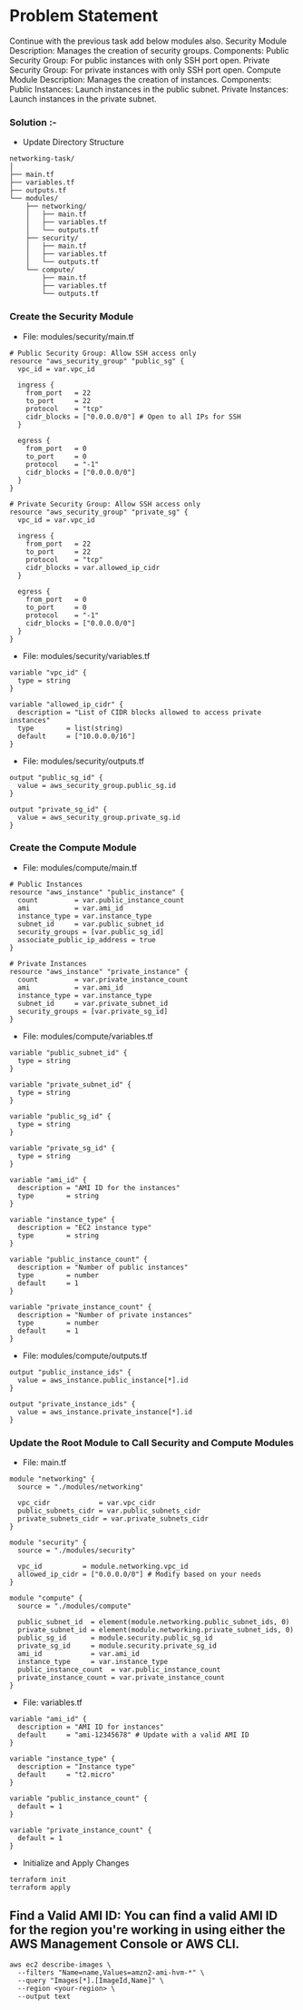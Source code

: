# Problem Statement
Continue with the previous task add below modules also.
Security Module
Description: Manages the creation of security groups.
Components:
Public Security Group: For public instances with only SSH port open.
Private Security Group: For private instances with only SSH port open.
Compute Module
Description: Manages the creation of instances.
Components:
Public Instances: Launch instances in the public subnet.
Private Instances: Launch instances in the private subnet.

### Solution :- 
- Update Directory Structure
```
networking-task/
│
├── main.tf
├── variables.tf
├── outputs.tf
└── modules/
    ├── networking/
    │   ├── main.tf
    │   ├── variables.tf
    │   └── outputs.tf
    ├── security/
    │   ├── main.tf
    │   ├── variables.tf
    │   └── outputs.tf
    └── compute/
        ├── main.tf
        ├── variables.tf
        └── outputs.tf

```

### Create the Security Module
- File: modules/security/main.tf
```
# Public Security Group: Allow SSH access only
resource "aws_security_group" "public_sg" {
  vpc_id = var.vpc_id

  ingress {
    from_port   = 22
    to_port     = 22
    protocol    = "tcp"
    cidr_blocks = ["0.0.0.0/0"] # Open to all IPs for SSH
  }

  egress {
    from_port   = 0
    to_port     = 0
    protocol    = "-1"
    cidr_blocks = ["0.0.0.0/0"]
  }
}

# Private Security Group: Allow SSH access only
resource "aws_security_group" "private_sg" {
  vpc_id = var.vpc_id

  ingress {
    from_port   = 22
    to_port     = 22
    protocol    = "tcp"
    cidr_blocks = var.allowed_ip_cidr
  }

  egress {
    from_port   = 0
    to_port     = 0
    protocol    = "-1"
    cidr_blocks = ["0.0.0.0/0"]
  }
}
```

- File: modules/security/variables.tf
```
variable "vpc_id" {
  type = string
}

variable "allowed_ip_cidr" {
  description = "List of CIDR blocks allowed to access private instances"
  type        = list(string)
  default     = ["10.0.0.0/16"]
}

```
- File: modules/security/outputs.tf
```
output "public_sg_id" {
  value = aws_security_group.public_sg.id
}

output "private_sg_id" {
  value = aws_security_group.private_sg.id
}

```

### Create the Compute Module
- File: modules/compute/main.tf
```
# Public Instances
resource "aws_instance" "public_instance" {
  count         = var.public_instance_count
  ami           = var.ami_id
  instance_type = var.instance_type
  subnet_id     = var.public_subnet_id
  security_groups = [var.public_sg_id]
  associate_public_ip_address = true
}

# Private Instances
resource "aws_instance" "private_instance" {
  count         = var.private_instance_count
  ami           = var.ami_id
  instance_type = var.instance_type
  subnet_id     = var.private_subnet_id
  security_groups = [var.private_sg_id]
}

```
- File: modules/compute/variables.tf
```
variable "public_subnet_id" {
  type = string
}

variable "private_subnet_id" {
  type = string
}

variable "public_sg_id" {
  type = string
}

variable "private_sg_id" {
  type = string
}

variable "ami_id" {
  description = "AMI ID for the instances"
  type        = string
}

variable "instance_type" {
  description = "EC2 instance type"
  type        = string
}

variable "public_instance_count" {
  description = "Number of public instances"
  type        = number
  default     = 1
}

variable "private_instance_count" {
  description = "Number of private instances"
  type        = number
  default     = 1
}

```

- File: modules/compute/outputs.tf
```
output "public_instance_ids" {
  value = aws_instance.public_instance[*].id
}

output "private_instance_ids" {
  value = aws_instance.private_instance[*].id
}

```
### Update the Root Module to Call Security and Compute Modules
- File: main.tf
```
module "networking" {
  source = "./modules/networking"

  vpc_cidr            = var.vpc_cidr
  public_subnets_cidr = var.public_subnets_cidr
  private_subnets_cidr = var.private_subnets_cidr
}

module "security" {
  source = "./modules/security"

  vpc_id          = module.networking.vpc_id
  allowed_ip_cidr = ["0.0.0.0/0"] # Modify based on your needs
}

module "compute" {
  source = "./modules/compute"

  public_subnet_id  = element(module.networking.public_subnet_ids, 0)
  private_subnet_id = element(module.networking.private_subnet_ids, 0)
  public_sg_id      = module.security.public_sg_id
  private_sg_id     = module.security.private_sg_id
  ami_id            = var.ami_id
  instance_type     = var.instance_type
  public_instance_count  = var.public_instance_count
  private_instance_count = var.private_instance_count
}

```

- File: variables.tf
```
variable "ami_id" {
  description = "AMI ID for instances"
  default     = "ami-12345678" # Update with a valid AMI ID
}

variable "instance_type" {
  description = "Instance type"
  default     = "t2.micro"
}

variable "public_instance_count" {
  default = 1
}

variable "private_instance_count" {
  default = 1
}

```

-  Initialize and Apply Changes
```
terraform init
terraform apply

```

## Find a Valid AMI ID: You can find a valid AMI ID for the region you're working in using either the AWS Management Console or AWS CLI.
```
aws ec2 describe-images \
  --filters "Name=name,Values=amzn2-ami-hvm-*" \
  --query "Images[*].[ImageId,Name]" \
  --region <your-region> \
  --output text

```
